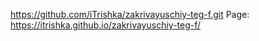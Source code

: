 https://github.com/iTrishka/zakrivayuschiy-teg-f.git
Page: https://itrishka.github.io/zakrivayuschiy-teg-f/
